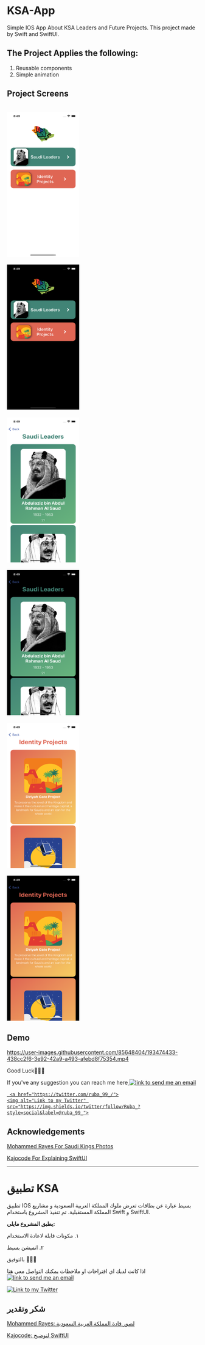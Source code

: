 # KSA-App
Simple IOS App About KSA Leaders and Future Projects.
This project made by Swift and SwiftUI. 

 **The Project Applies the following:**
-----------------------------------------
1. Reusable components
2. Simple animation


<h2>Project Screens</h2>

<code> <img src="/img/home-light.png" width="190" height="380" alt="auth screen"> </code>
<code> <img src="/img/home-dark.png" width="190" height="380" alt="auth screen"> </code>
<code> <img src="/img/leaderView-light.png" width="190" height="380" alt="auth screen"> </code>
<code> <img src="/img/leaderView-dark.png" width="190" height="380" alt="auth screen"> </code>
<code> <img src="/img/projectView-light.png" width="190" height="380" alt="auth screen"> </code>
<code> <img src="/img/projectView-dark.png" width="190" height="380" alt="auth screen"> </code>

<h2>Demo</h2>

https://user-images.githubusercontent.com/85648404/193474433-438cc2f6-3e92-42a9-a493-afebd8f75354.mp4


Good Luck👍🏻✨

If you've any suggestion you can reach me here<a href="mailto:ruba.yahya01@gmail.com">
    <img alt="link to send me an email" src="https://img.shields.io/static/v1?label&message=ruba.yahya01@gmail.com&color=white&style=flat&logo=gmail" />
    
     <a href="https://twitter.com/ruba_99_/">
    <img alt="Link to my Twitter" src="https://img.shields.io/twitter/follow/Ruba_?style=social&label=@ruba_99_">
</a>
  
<h2>Acknowledgements</h2>

[Mohammed Rayes For Saudi Kings Photos](https://www.pinterest.com/m_rayies/)

[Kajocode For Explaining SwiftUI](https://www.youtube.com/c/Kajocode)

------------------------
# تطبيق KSA

تطبيق IOS  بسيط عبارة عن بطاقات تعرض ملوك المملكة العربية السعودية و مشاريع المملكة المستقبلية.
تم تنفيذ المشروع باستخدام Swift و SwiftUI.

**يطبق المشروع مايلي:**

١. مكونات قابلة لاعادة الاستخدام

٢. انميشن بسيط

بالتوفيق 👍🏻✨


اذا كانت لديك اي اقتراحات او ملاحظات يمكنك التواصل معي هنا <a href="mailto:ruba.yahya01@gmail.com">
    <img alt="link to send me an email" src="https://img.shields.io/static/v1?label&message=ruba.yahya01@gmail.com&color=white&style=flat&logo=gmail" />
</a>

<a href="https://twitter.com/ruba_99_/">
    <img alt="Link to my Twitter" src="https://img.shields.io/twitter/follow/Ruba_?style=social&label=@ruba_99_">
</a>

<h2>شكر وتقدير</h2>


[Mohammed Rayes: لصور قادة المملكة العربية السعودية](https://www.pinterest.com/m_rayies/)

[Kajocode: لتوضيح SwiftUI ](https://www.youtube.com/c/Kajocode)

